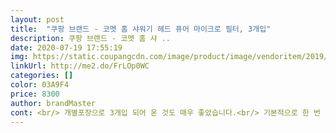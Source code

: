```yaml
---
layout: post 
title:  "쿠팡 브랜드 - 코멧 홈 샤워기 헤드 퓨어 마이크로 필터, 3개입" 
description: 쿠팡 브랜드 - 코멧 홈 샤 ..
date: 2020-07-19 17:55:19 
img: https://static.coupangcdn.com/image/product/image/vendoritem/2019/10/30/4416600777/cce8aea0-c267-47e4-96d1-aeda7f4f5833.jpg 
linkUrl: http://me2.do/FrLOp0WC 
categories: [] 
color: 03A9F4 
price: 8300 
author: brandMaster 
cont: <br/> 개별포장으로 3개입 되어 온 것도 매우 좋았습니다.<br/> 기본적으로 한 번 개봉했을 때 위생용품이다보니 오염의 가능성이 생기는 순간부터 효과에 많은 의심이 가기 마련이거든요.<br/> 그런 점은 원천적으로 방지했다는 점이 좋았습니다.<br/><br/>개별포장으로 필터 3개입입니다<br/>고무장갑끼면 쉽게 돌려서 열수있어요!<br/>교체도 너무 쉬워요 방향만 잘 끼우면돼요<br/>교체도쉽습니다.<br/><br/>그래도 검은 쇳가루가 나옵니다.<br/><br/>그래도 연수기 렌탈비보다 훨씬 저렴하고<br/>그부분도  싫었구요.<br/><br/>꼭 사용하시길 권해드립니다.<br/><br/>내마음대로 교체도되고 여러가지로 더 만족스럽습니다.<br/><br/>냉수필터는 거의 깨끗했습니다.<br/><br/>너무 늦게 교체하는거겠죠? 그리 오래되지 않았는데<br/>다른 제품과는 호환이 안됩니다 저도 샤워필터 이것저것<br/>돌려잠그면 끝입니다.<br/><br/>렌탈비용 줄이고자 바꿨습니다.<br/><br/> 
---
```

 